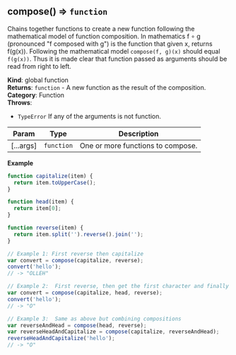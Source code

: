 <a name="compose"></a>

## compose() ⇒ <code>function</code>
Chains together functions to create a new function following the mathematical model of function composition.
In mathematics f ∘ g (pronounced "f composed with g") is the function that given x, returns f(g(x)).
Following the mathematical model `compose(f, g)(x)` should equal `f(g(x))`.
Thus it is made clear that function passed as arguments should be read from right to left.

**Kind**: global function  
**Returns**: <code>function</code> - A new function as the result of the composition.  
**Category**: Function  
**Throws**:

- <code>TypeError</code> If any of the arguments is not function.

| Param | Type | Description |
| --- | --- | --- |
| [...args] | <code>function</code> | One or more functions to compose. |

**Example**  
```js
function capitalize(item) {
  return item.toUpperCase();
}

function head(item) {
  return item[0];
}

function reverse(item) {
  return item.split('').reverse().join('');
}

// Example 1: First reverse then capitalize
var convert = compose(capitalize, reverse);
convert('hello');
// -> "OLLEH"

// Example 2:  First reverse, then get the first character and finally capitalize
var convert = compose(capitalize, head, reverse);
convert('hello');
// -> "O"

// Example 3:  Same as above but combining compositions
var reverseAndHead = compose(head, reverse);
var reverseHeadAndCapitalize = compose(capitalize, reverseAndHead);
reverseHeadAndCapitalize('hello');
// -> "O"
```
